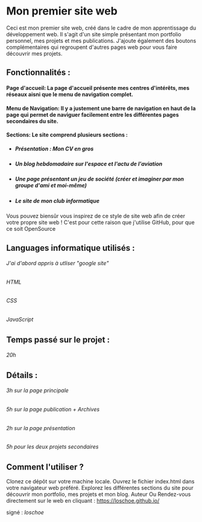 # Mon premier site web
Ceci est mon premier site web, créé dans le cadre de mon apprentissage du développement web. Il s'agit d'un site simple présentant mon portfolio personnel, mes projets et mes publications.
J'ajoute également des boutons complémentaires qui regroupent d'autres pages web pour vous faire découvrir mes projets. 

## Fonctionnalités : 
#### Page d'accueil: La page d'accueil présente mes centres d'intérêts, mes réseaux aisni que le menu de navigation complet.
#### Menu de Navigation: Il y a justement une barre de navigation en haut de la page qui permet de naviguer facilement entre les différentes pages secondaires du site.
#### Sections: Le site comprend plusieurs sections : 
- ##### Présentation : Mon CV en gros
- ##### Un blog hebdomadaire sur l'espace et l'actu de l'aviation
- ##### Une page présentant un jeu de société (créer et imaginer par mon groupe d'ami et moi-même)
- ##### Le site de mon club informatique 

Vous pouvez biensûr vous inspirez de ce style de site web afin de créer votre propre site web ! 
C'est pour cette raison que j'utilise GitHub, pour que ce soit OpenSource 

## Languages informatique utilisés : 
###### J'ai d'abord appris à utliser "google site"
###### HTML
###### CSS
###### JavaScript 

## Temps passé sur le projet : 
###### 20h
## Détails : 
###### 3h sur la page principale 
###### 5h sur la page publication + Archives 
###### 2h sur la page présentation 
###### 5h pour les deux projets secondaires 

## Comment l'utiliser ? 
Clonez ce dépôt sur votre machine locale.
Ouvrez le fichier index.html dans votre navigateur web préféré.
Explorez les différentes sections du site pour découvrir mon portfolio, mes projets et mon blog.
Auteur
Ou 
Rendez-vous directement sur le web en cliquant : https://loschoe.github.io/

signé : *loschoe*
